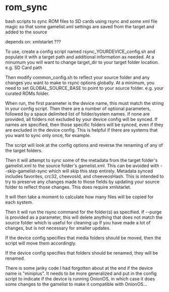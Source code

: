 # rom_sync
bash scripts to sync ROM files to SD cards using rsync and some xml file magic so that some gamelist.xml settings are saved from the target and added to the source

depends on:
xmlstarlet
???

To use, create a config script named rsync_YOURDEVICE_config.sh and populate it with a target path and additional information as needed.  At a minumum you will want to change target_dir to your target folder location. e.g. SD Card path

Then modify common_config.sh to reflect your source folder and any changes you want to make to rsync options globally.  At a minimum, you need to set GLOBAL_SOURCE_BASE to point to your source folder. e.g. your curated ROMs folder.

When run, the first parameter is the device name, this must match the string in your config script.  Then there are a number of optional parameters, followed by a space delimited list of folder/system names. If none are provided, all folders not excluded by your device config will be synced.  If names are specified, then those specific folders will be synced, even if they are excluded in the device config.  This is helpful if there are systems that you want to sync only once, for example. 

The script will look at the config options and reverse the renaming of any of the target folders.

Then it will attempt to sync some of the metadata from the target folder's gamelist.xml to the source folder's gamelist.xml.  This can be avoided with --skip-gamelist-sync which will skip this step entirely.  Metadata synced includes favorites, crc32, cheevosId, and cheeveosHash.  This is intended to try to preserve any changes made to those fields by updating your source folder to reflect those changes.  This does require xmlstarlet.

It will then take a moment to calculate how many files will be copied for each system.

Then it will run the rsync command for the folder(s) as specified.  If --purge is provided as a parameter, this will delete anything that does not match the source folder which is useful for cleaning up if you have made a lot of changes, but is not necessary for smaller updates.

If the device config specifies that media folders should be moved, then the script will move them accordingly.

If the device config specifies that folders should be renamed, they will be renamed.

There is some janky code I had forgotten about at the end if the device name is "miniplus".  It needs to be more generalized and put in the config script to indicate if the device is running OnionOS, in which case it does some changes to the gamelist to make it compatible with OnionOS...
